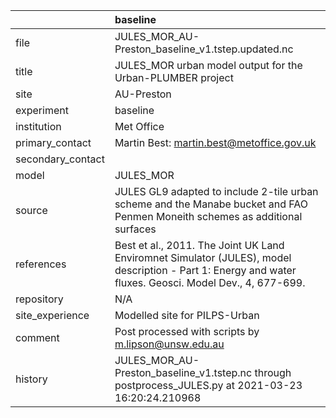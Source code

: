 |                   | baseline                                                                                                                                                |
|:------------------|:--------------------------------------------------------------------------------------------------------------------------------------------------------|
| file              | JULES_MOR_AU-Preston_baseline_v1.tstep.updated.nc                                                                                                       |
| title             | JULES_MOR urban model output for the Urban-PLUMBER project                                                                                              |
| site              | AU-Preston                                                                                                                                              |
| experiment        | baseline                                                                                                                                                |
| institution       | Met Office                                                                                                                                              |
| primary_contact   | Martin Best: martin.best@metoffice.gov.uk                                                                                                               |
| secondary_contact |                                                                                                                                                         |
| model             | JULES_MOR                                                                                                                                               |
| source            | JULES GL9 adapted to include 2-tile urban scheme and the Manabe bucket and FAO Penmen Moneith schemes as additional surfaces                            |
| references        | Best et al., 2011. The Joint UK Land Enviromnet Simulator (JULES), model description - Part 1: Energy and water fluxes. Geosci. Model Dev., 4, 677-699. |
| repository        | N/A                                                                                                                                                     |
| site_experience   | Modelled site for PILPS-Urban                                                                                                                           |
| comment           | Post processed with scripts by m.lipson@unsw.edu.au                                                                                                     |
| history           | JULES_MOR_AU-Preston_baseline_v1.tstep.nc through postprocess_JULES.py at 2021-03-23 16:20:24.210968                                                    |
